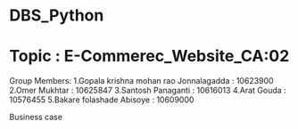 # DBS_Python
# Topic : E-Commerec_Website_CA:02
Group Members:
1.Gopala krishna mohan rao Jonnalagadda : 10623900
2.Omer Mukhtar : 10625847
3.Santosh Panaganti : 10616013
4.Arat Gouda : 10576455
5.Bakare folashade Abisoye : 10609000

Business case